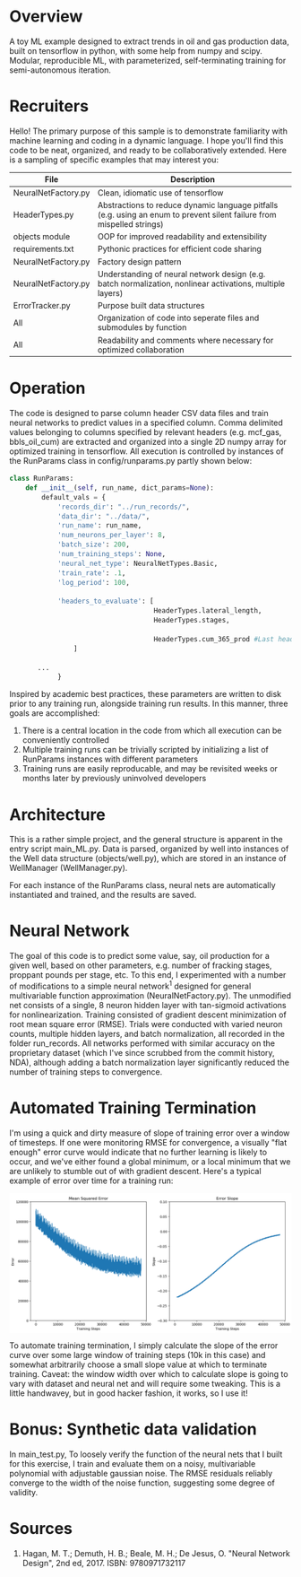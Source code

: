 # Overview

A toy ML example designed to extract trends in oil and gas production data, built on tensorflow in python, with some help from numpy and scipy. Modular, reproducible ML, with parameterized, self-terminating training for semi-autonomous iteration.

# Recruiters

Hello! The primary purpose of this sample is to demonstrate familiarity with machine learning and coding in a dynamic language. I hope you'll find this code to be neat, organized, and ready to be collaboratively extended. Here is a sampling of specific examples that may interest you:

| File | Description |
| ---  | --- |
| NeuralNetFactory.py | Clean, idiomatic use of tensorflow |
| HeaderTypes.py | Abstractions to reduce dynamic language pitfalls (e.g. using an enum to prevent silent failure from mispelled strings) |
| objects module | OOP for improved readability and extensibility |
| requirements.txt | Pythonic practices for efficient code sharing |
| NeuralNetFactory.py | Factory design pattern |
| NeuralNetFactory.py | Understanding of neural network design (e.g. batch normalization, nonlinear activations, multiple layers) |
| ErrorTracker.py | Purpose built data structures |
| All | Organization of code into seperate files and submodules by function | 
| All | Readability and comments where necessary for optimized collaboration |


# Operation
The code is designed to parse column header CSV data files and train neural networks to predict values in a specified column. Comma delimited values belonging to columns specified by relevant headers (e.g. mcf_gas, bbls_oil_cum) are extracted and organized into a single 2D numpy array for optimized training in tensorflow. All execution is controlled by instances of the RunParams class in config/runparams.py partly shown below:

```python
class RunParams:
    def __init__(self, run_name, dict_params=None):
        default_vals = {
            'records_dir': "../run_records/",
            'data_dir': "../data/",
            'run_name': run_name,
            'num_neurons_per_layer': 8,
            'batch_size': 200,
            'num_training_steps': None,
            'neural_net_type': NeuralNetTypes.Basic,
            'train_rate': .1,
            'log_period': 100,

            'headers_to_evaluate': [
                                    HeaderTypes.lateral_length,
                                    HeaderTypes.stages,									
									
                                    HeaderTypes.cum_365_prod #Last header in this list is the value to predict
				]
			
       ...
			}
```

Inspired by academic best practices, these parameters are written to disk prior to any training run, alongside training run results. In this manner, three goals are accomplished:

1. There is a central location in the code from which all execution can be conveniently controlled
2. Multiple training runs can be trivially scripted by initializing a list of RunParams instances with different parameters
3. Training runs are easily reproducable, and may be revisited weeks or months later by previously uninvolved developers

# Architecture
This is a rather simple project, and the general structure is apparent in the entry script main_ML.py. Data is parsed, organized by well into instances of the Well data structure (objects/well.py), which are stored in an instance of WellManager (WellManager.py). 

For each instance of the RunParams class, neural nets are automatically instantiated and trained, and the results are saved.

# Neural Network
The goal of this code is to predict some value, say, oil production for a given well, based on other parameters, e.g. number of fracking stages, proppant pounds per stage, etc. To this end, I experimented with a number of modifications to a simple neural network<sup>1</sup> designed for general multivariable function approximation (NeuralNetFactory.py). The unmodified net consists of a single, 8 neuron hidden layer with tan-sigmoid activations for nonlinearization. Training consisted of gradient descent minimization of root mean square error (RMSE). Trials were conducted with varied neuron counts, multiple hidden layers, and batch normalization, all recorded in the folder run_records. All networks performed with similar accuracy on the proprietary dataset (which I've since scrubbed from the commit history, NDA), although adding a batch normalization layer significantly reduced the number of training steps to convergence.

# Automated Training Termination
I'm using a quick and dirty measure of slope of training error over a window of timesteps. If one were monitoring RMSE for convergence, a visually "flat enough" error curve would indicate that no further learning is likely to occur, and we've either found a global minimum, or a local minimum that we are unlikely to stumble out of with gradient descent. Here's a typical example of error over time for a training run:

<img align="center" src="docs/error_plot.png">

To automate training termination, I simply calculate the slope of the error curve over some large window of training steps (10k in this case) and somewhat arbitrarily choose a small slope value at which to terminate training. Caveat: the window width over which to calculate slope is going to vary with dataset and neural net and will require some tweaking. This is a little handwavey, but in good hacker fashion, it works, so I use it!

# Bonus: Synthetic data validation

In main_test.py, To loosely verify the function of the neural nets that I built for this exercise, I train and evaluate them on a noisy, multivariable polynomial with adjustable gaussian noise. The RMSE residuals reliably converge to the width of the noise function, suggesting some degree of validity.

# Sources
1. Hagan, M. T.; Demuth, H. B.; Beale, M. H.; De Jesus, O. "Neural Network Design", 2nd ed, 2017. ISBN: 9780971732117

